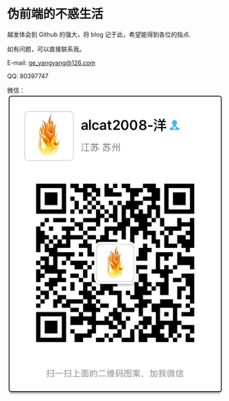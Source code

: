 # 伪前端的不惑生活

越发体会到 Github 的强大，将 blog 记于此，希望能得到各位的指点.

如有问题，可以直接联系我。

E-mail: [ge_yangyang@126.com](mailto:ge_yangyang@126.com)

QQ: 80397747

微信： ![wechat](./images/wechat.jpeg)
